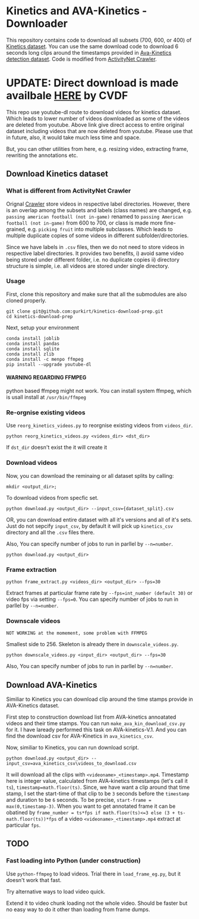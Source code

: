 # Kinetics and AVA-Kinetics - Downloader

This repository contains code to download all subsets (700, 600, or 400) of [Kinetics dataset](https://deepmind.com/research/open-source/kinetics).
You can use the same download code to download 6 seconds long clips around the timestamps provided in [Ava-Kinetics detection dataset](http://research.google.com/ava/).
Code is modified from [ActivityNet Crawler](https://github.com/activitynet/ActivityNet.git).


# UPDATE: Direct download is made availbale [HERE](https://github.com/cvdfoundation/kinetics-dataset) by CVDF 
This repo use youtube-dl route to download videos for kinetics dataset. Which leads to lower number of videos downloaded as some of the videos are deleted from youtube. Above link give direct access to entire original dataset including videos that are now deleted from youtube. Please use that in future, also, it would take much less time and space.

But, you can other utilities from here, e.g. resizing video, extracting frame, rewriting the annotations etc.


## Download Kinetics dataset
### What is different from ActivityNet Crawler
Orignal [Crawler](https://github.com/activitynet/ActivityNet/tree/master/Crawler/Kinetics) store videos in respective label directories. However, there is an overlap among the subsets and labels (class names) are changed, e.g. `passing american football (not in-game)` renamed to `passing American football (not in-game)` from 600 to 700, or class is made more fine-grained, e.g. `picking fruit` into multiple subclasses.
Which leads to multiple duplicate copies of some videos in different subfolder/directories.

Since we have labels in `.csv` files, then we do not need to store videos in respective label directories. 
It provides two benefits, i) avoid same video being stored under different folder, i.e. no duplicate copies ii) directory structure is simple, i.e. all videos are stored under single directory.

### Usage
First, clone this repository and make sure that all the submodules are also cloned properly.

```
git clone git@github.com:gurkirt/kinetics-download-prep.git
cd kinetics-download-prep

```

Next, setup your environment

```
conda install joblib
conda install pandas
conda install sqlite
conda install zlib
conda install -c menpo ffmpeg
pip install --upgrade youtube-dl
```

#### WARNING REGARDING FFMPEG

python based ffmpeg might not work. You can install system ffmpeg, which is usall install at `/usr/bin/ffmpeg`

### Re-orgnise existing videos
Use `reorg_kinetics_videos.py` to reorgnise existing videos from `videos_dir`. 

```
python reorg_kinetics_videos.py <videos_dir> <dst_dir>
```

If `dst_dir` doesn't exist the it will create it


### Download videos

Now, you can download the reminaing or all dataset splits by calling:

```
mkdir <output_dir>; 
```

To download videos from specfic set.

```
python download.py <output_dir> --input_csv={dataset_split}.csv
```

OR, you can download entire dataset with all it's versions and all of it's sets. Just do not sepcify `input_csv`, by default it will pick up `kinetics_csv` directory and all the `.csv` files there.

Also, You can specify number of jobs to run in parllel by `--n=number`. 

```
python download.py <output_dir> 
```

### Frame extraction

```
python frame_extract.py <videos_dir> <output_dir> --fps=30 
```

Extract frames at particular frame rate by `--fps=int_number (default 30)` or video fps via setting `--fps=0`. You can specify number of jobs to run in parllel by `--n=number`. 

### Downscale videos

`NOT WORKING at the momement, some problem with FFMPEG`

Smallest side to 256. Skeleton is already there in `downscale_videos.py`.

```
python downscale_videos.py <input_dir> <output_dir> --fps=30
```

Also, You can specify number of jobs to run in parllel by `--n=number`. 


## Download AVA-Kinetics

Similiar to Kinetics you can download clip around the time stamps provide in AVA-Kinetics dataset.

First step to construction download list from AVA-kinetics annoatated videos and their time stamps. You can run `make_ava_kin_download_csv.py` for it. I have laready performed this task on AVA-kinetics-V.1. And you can find the download csv for AVA-Kinetics in `ava_kinetics_csv`.

Now, similiar to Kinetics, you can run download script.

```
python download.py <output_dir> --input_csv=ava_kinetics_csv\videos_to_download.csv
```

It will download all the clips with `<videoname>_<timestamp>.mp4`. Timestamp here is integer value, calculated from AVA-kinetics timestamps (let's call it `ts`), `timestamp=math.floor(ts)`. Since, we have want a clip around that time stamp, I set the start-time of that clip to be `3` seconds before the `timestamp` and duration to be `6` seconds. To be precise, `start-frame = max(0,timestamp-3)`. When you want to get annotated frame it can be obatined by `frame_number = ts*fps if math.floor(ts)<=3 else (3 + ts-math.floor(ts))*fps` of a video `<videoname>_<timestamp>.mp4` extract at particular `fps`.

## TODO
### Fast loading into Python (under construction)
Use `python-ffmpeg` to load videos. Trial there in `load_frame_eg.py`, but it doesn't work that fast.

Try alternative ways to load video quick.

Extend it to video chunk loading not the whole video. Should be faster but no easy way to do it other than loading from frame dumps.



